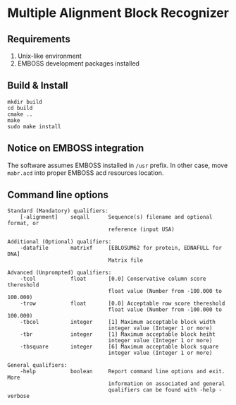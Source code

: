 # Multiple Alignment Block Recognizer

## Requirements

 1. Unix-like environment
 2. EMBOSS development packages installed


## Build & Install

```
mkdir build
cd build
cmake ..
make
sudo make install
```

## Notice on EMBOSS integration

The software assumes EMBOSS installed in `/usr` prefix. In other case,
move `mabr.acd` into proper EMBOSS acd resources location.


## Command line options

```
Standard (Mandatory) qualifiers:
    [-alignment]    seqall      Sequence(s) filename and optional format, or
                                reference (input USA)

Additional (Optional) qualifiers:
    -datafile       matrixf     [EBLOSUM62 for protein, EDNAFULL for DNA]
                                Matrix file

Advanced (Unprompted) qualifiers:
    -tcol           float       [0.0] Conservative column score thereshold
                                float value (Number from -100.000 to 100.000)
    -trow           float       [0.0] Acceptable row score thereshold
                                float value (Number from -100.000 to 100.000)
    -tbcol          integer     [1] Maximum acceptable block width
                                integer value (Integer 1 or more)
    -tbr            integer     [1] Maximum acceptable block heiht
                                integer value (Integer 1 or more)
    -tbsquare       integer     [6] Maximum acceptable block square
                                integer value (Integer 1 or more)

General qualifiers:
    -help           boolean     Report command line options and exit. More
                                information on associated and general
                                qualifiers can be found with -help -verbose
```
